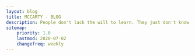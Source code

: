 ```yaml
---
layout: blog
title: MCCARTY - BLOG
description: People don't lack the will to learn. They just don't know what to learn.
sitemap:
    priority: 1.0
    lastmod: 2020-07-02
    changefreq: weekly
---
```

